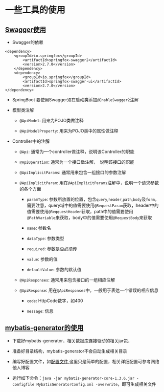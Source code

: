 # 一些工具的使用

## [Swagger使用](./src/main/java/dragon/hht/swaggerdemo)

-   Swagger的依赖

```
<dependency>
	<groupId>io.springfox</groupId>
		<artifactId>springfox-swagger2</artifactId>
		<version>2.7.0</version>
	</dependency>
	<dependency>
		<groupId>io.springfox</groupId>
		<artifactId>springfox-swagger-ui</artifactId>
		<version>2.7.0</version>
</dependency>
```

-   SpringBoot 要使用Swagger须在启动类添加`@EnableSwagger2`注解

-   模型类注解

    -   `@ApiModel`: 用来为POJO类做注释
    
    -   `@ApiModelProperty`: 用来为POJO类中的属性做注释
    
-   Controller中的注解

    -   `@Api`: 通常为一个controller做注释，说明该Controller的职能

    -   `@ApiOperation`: 通常为一个接口做注解，　说明该接口的职能
    
    -   `@ApiImplicitParams`: 通常用来包含一组接口的参数注解
    
    -   `@ApiImplicitParam`: 用在`@ApiImplicitParams`注解中，说明一个请求参数的各个方面
    
        -   `paramType`: 参数所放置的位置，包含`query`,`header`,`path`,`body`及`form`。需要注意，query域中的值需要使用`@RequestParam`获取，header中的值需要使用`@ReqquestHeader`获取，path中的值需要使用`@PathVariable`来获取，body中的值需要使用`@RequestBody`来获取
        
        -   `name`: 参数名
        
        -   `dataType`: 参数类型
        
        -   `required`: 参数是否必须传
        
        -   `value`: 参数的值
        
        -   `defaultValue`: 参数的默认值
        
    -   `@ApiResponses`: 通常用来包含接口的一组相应注解
    
    -   `@ApiResponse`: 用在`@ApiResponses`中，一般用于表达一个错误的相应信息
    
        -   `code`: HttpCode数字，如400
        
        -   `message`: 信息
        
## [mybatis-generator的使用](./mybatis-generator)

-   下载好mybatis-generator，相关数据库连接驱动的相关jar包，

-   准备好目录结构，mybatis-generator不会自动生成相关目录

-   编写好配置文件，如[配置文件](./mybatis-generator/MybatisGeneratorConfig.xml),这里只是简单的配置，相关详细配置可参考网络他人博客

-   运行如下命令：`java -jar mybatis-generator-core-1.3.6.jar -configfile MybatisGeneratorConfig.xml -overwrite`，即可生成相关文件